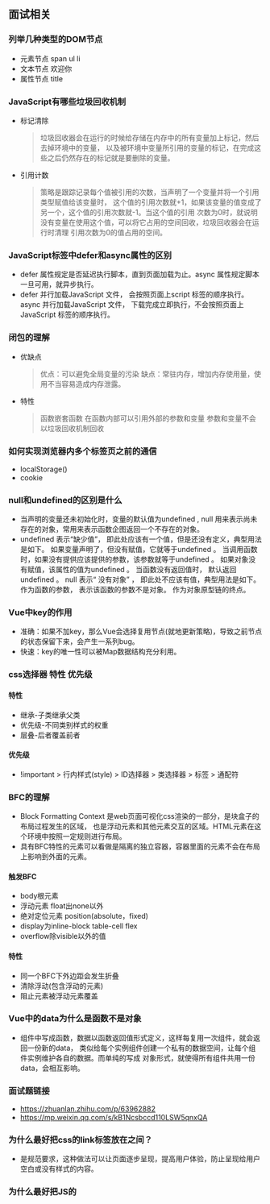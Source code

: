 ## 面试相关

### 列举几种类型的DOM节点
* 元素节点 span ul li
* 文本节点 <span>欢迎你</span>
* 属性节点 title 

### JavaScript有哪些垃圾回收机制
* 标记清除
  > 垃圾回收器会在运行的时候给存储在内存中的所有变量加上标记，然后去掉环境中的变量，
    以及被环境中变量所引用的变量的标记，在完成这些之后仍然存在的标记就是要删除的变量。
* 引用计数
  > 策略是跟踪记录每个值被引用的次数，当声明了一个变量并将一个引用类型赋值给该变量时，
    这个值的引用次数就+1，如果该变量的值变成了另一个，这个值的引用次数就-1。当这个值的引用
    次数为0时，就说明没有变量在使用这个值，可以将它占用的空间回收，垃圾回收器会在运行时清理
    引用次数为0的值占用的空间。

### JavaScript标签中defer和async属性的区别
* defer 属性规定是否延迟执行脚本，直到页面加载为止。async 属性规定脚本一旦可用，就异步执行。
* defer 并行加载JavaScript 文件， 会按照页面上script 标签的顺序执行。async 并行加载JavaScript 文件，
  下载完成立即执行，不会按照页面上JavaScript 标签的顺序执行。

### 闭包的理解
* 优缺点
  > 优点：可以避免全局变量的污染
  > 缺点：常驻内存，增加内存使用量，使用不当容易造成内存泄露。
* 特性
  > 函数嵌套函数
  > 在函数内部可以引用外部的参数和变量
  > 参数和变量不会以垃圾回收机制回收

### 如何实现浏览器内多个标签页之前的通信
* localStorage()
* cookie

### null和undefined的区别是什么
* 当声明的变量还未初始化时，变量的默认值为undefined ,
  null 用来表示尚未存在的对象，常用来表示函数企图返回一个不存在的对象。
* undefined 表示“缺少值”， 即此处应该有一个值，但是还没有定义，典型用法是如下。
    如果变量声明了，但没有赋值，它就等于undefined 。
    当调用函数时，如果没有提供应该提供的参数，该参数就等于undefined 。
    如果对象没有赋值，该属性的值为undefined 。
    当函数没有返回值时， 默认返回undefined 。
  null 表示“ 没有对象” ， 即此处不应该有值，典型用法是如下。
    作为函数的参数， 表示该函数的参数不是对象。
    作为对象原型链的终点。

### Vue中key的作用
* 准确：如果不加key，那么Vue会选择复用节点(就地更新策略)，导致之前节点的状态保留下来，会产生一系列bug。
* 快速：key的唯一性可以被Map数据结构充分利用。

### css选择器 特性 优先级
#### 特性
* 继承-子类继承父类
* 优先级-不同类别样式的权重
* 层叠-后者覆盖前者
#### 优先级
* !important > 行内样式(style) > ID选择器 > 类选择器 > 标签 > 通配符

### BFC的理解
* Block Formatting Context 是web页面可视化css渲染的一部分，是块盒子的布局过程发生的区域，
  也是浮动元素和其他元素交互的区域。HTML元素在这个环境中按照一定规则进行布局。
* 具有BFC特性的元素可以看做是隔离的独立容器，容器里面的元素不会在布局上影响到外面的元素。
#### 触发BFC
* body根元素
* 浮动元素 float出none以外
* 绝对定位元素 position(absolute，fixed)
* display为inline-block table-cell flex
* overflow除visible以外的值
#### 特性
* 同一个BFC下外边距会发生折叠
* 清除浮动(包含浮动的元素)
* 阻止元素被浮动元素覆盖

### Vue中的data为什么是函数不是对象
* 组件中写成函数，数据以函数返回值形式定义，这样每复用一次组件，就会返回一份新的data，
  类似给每个实例组件创建一个私有的数据空间，让每个组件实例维护各自的数据。而单纯的写成
  对象形式，就使得所有组件共用一份data，会相互影响。

### 面试题链接
* https://zhuanlan.zhihu.com/p/63962882
* https://mp.weixin.qq.com/s/kB1Ncsbccd110LSW5qnxQA

### 为什么最好把css的link标签放在<head>之间？
* 是规范要求，这种做法可以让页面逐步呈现，提高用户体验，防止呈现给用户空白或没有样式的内容。
### 为什么最好把JS的<script>标签放在<body/>之前，有例外吗？
* 脚本在下载和执行期间会阻止HTML解析，把script放在底部保证HTML首先完成解析，将页面尽早
  呈现给用户。
* 例外情况是脚本里包含document.write()

### 请简述JavaScript中的this  如何确定this指向

### SPA(single-page application)的理解及优缺点
* SPA只在页面初始化时加载相应的html，js和css。一旦页面加载完成，SPA不会因为用户的操作而
  重新加载或跳转，而是利用路由机制实现HTML内容的切换、UI与用户的交互，避免页面重新加载。
* 优点
  > 用户体验好，页面流畅，内容的改变不会重新加载整个页面，避免了不必要的跳转和重新渲染
  > 相对于服务器压力较小
  > 前后端职责分离，架构清晰。
* 缺点
  > 初次加载消耗多，资源一次性统一加载
  > 前进后退路由管理，不能使用浏览器的前进后退功能，所有页面的切换需要自己建立堆栈管理
  > SEO难度较大

### Vue单向数据流的理解
* 所有的prop都使得父子prop之间形成一个单向下行绑定，父级prop的更新会向下流动到子组件中，
  反之则不行。这样可以阻止子组件改变父组件的状态，从而导致应用数据流难以理解。每次父组件
  prop值更新时，子组件所有的prop都将刷新为最新的值。子组件想要修改父组件的prop，只能通过
  $emit派发一个自定义事件，父组件可在该事件中触发prop更新。

### computed和watch的区别
* computed 计算属性，依赖其他属性值，并且值有缓存，避免了每次获取时都要重新计算，只有它依赖的属性值发生变化时，下一次获取
  computed的值才会重新计算
* watch 更多的是观察的作用，类似于某些数据的监听回调，每当监听的数据变化时都会执行回调操作

### 可以在哪些生命周期内调用异步请求
* created(), beforeMount(), mounted() 因为这三个钩子函数中的data已经创建，可以将服务器端的数据进行赋值
* 建议在created()调用
  > 能更快的获取服务端数据，减少页面loading时间
  > 服务器端渲染(SSR)不支持beforeMount(), mounted()钩子函数

### keep-alive的理解
* <keep-alive>包裹动态组件时，会缓存不活动的组件实例，而不是销毁它们。自身不会渲染一个DOM元素，也不会出现在父组件链中
* 当组件在<keep-alive>内被切换时，它的activated()和deactivated()这两个生命周期函数将会被执行
* include 和 exclude 属性允许组件有条件的缓存，可用逗号分隔符，正则表达式，数组标识；匹配首先检查组件自身的name选项，
  如果name选项不可用，则匹配它的局部注册名称(父组件components选项的键值)。匿名组件不能被匹配
* max 最多可以缓存多少组件实例。一旦这个数字达到了，在新实例创建之前，已缓存组件中最久没有被访问的实例会被销毁掉

### 深入响应式原理
* 当把一个普通的JavaScript对象传入Vue实例作为data选项，Vue将遍历此对象所有的属性，并使用 
  Object.defineProperty()(2.x版本， 3.x版本使用proxy)
  把这些属性全部转为 getter/setter。这些 getter/setter 对用户不可见，但是在内部他们让Vue追踪依赖，在属性被访问和
  修改时通知变更。每个组件实例都对应一个 watcher 实例，它会在组件渲染的过程中把接触过的数据属性记录为依赖，之后当依赖
  项的 setter 触发时，会通知 watcher，从而使它关联的组件重新渲染。

### SSR
* 默认情况下，可以在浏览器中输出Vue组件，进行生成DOM和操作DOM。然而，也可以将同一个组件渲染为服务器端的html字符串，
  将它们直接发送到浏览器，最后将这些静态标记激活为客户端完全可以交互的应用程序。
 
